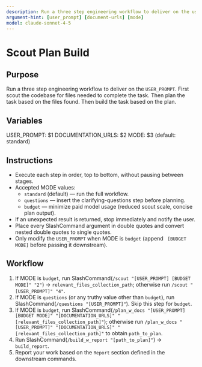 ```yaml
---
description: Run a three step engineering workflow to deliver on the user_prompt
argument-hint: [user_prompt] [document-urls] [mode]
model: claude-sonnet-4-5
---
```


# Scout Plan Build

## Purpose
Run a three step engineering workflow to deliver on the `USER_PROMPT`.
First scout the codebase for files needed to complete the task.
Then plan the task based on the files found.
Then build the task based on the plan.

## Variables
USER_PROMPT: $1
DOCUMENTATION_URLS: $2
MODE: $3 (default: standard)

## Instructions
- Execute each step in order, top to bottom, without pausing between stages.
- Accepted MODE values:
  - `standard` (default) — run the full workflow.
  - `questions` — insert the clarifying-questions step before planning.
  - `budget` — minimize paid model usage (reduced scout scale, concise plan output).
- If an unexpected result is returned, stop immediately and notify the user.
- Place every SlashCommand argument in double quotes and convert nested double quotes to single quotes.
- Only modify the `USER_PROMPT` when MODE is `budget` (append ` [BUDGET MODE]` before passing it downstream).

## Workflow
1. If MODE is `budget`, run SlashCommand(`/scout "[USER_PROMPT] [BUDGET MODE]" "2"`) -> `relevant_files_collection_path`; otherwise run `/scout "[USER_PROMPT]" "4"`.
2. If MODE is `questions` (or any truthy value other than `budget`), run SlashCommand(`/questions "[USER_PROMPT]"`). Skip this step for `budget`.
3. If MODE is `budget`, run SlashCommand(`/plan_w_docs "[USER_PROMPT] [BUDGET MODE]" "[DOCUMENTATION_URLS]" "[relevant_files_collection_path]"`); otherwise run `/plan_w_docs "[USER_PROMPT]" "[DOCUMENTATION_URLS]" "[relevant_files_collection_path]"` to obtain `path_to_plan`.
4. Run SlashCommand(`/build_w_report "[path_to_plan]"`) -> `build_report`.
5. Report your work based on the `Report` section defined in the downstream commands.
